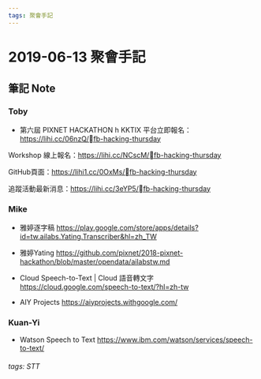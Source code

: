 ```yaml
---
tags: 聚會手記
---
```


2019-06-13 聚會手記
===

筆記 Note
---

### Toby
- 第六屆 PIXNET HACKATHON
h
KKTIX 平台立即報名：https://lihi.cc/06nzQ/fb-hacking-thursday

Workshop 線上報名：https://lihi.cc/NCscM/fb-hacking-thursday

GitHub頁面：https://lihi1.cc/0OxMs/fb-hacking-thursday

追蹤活動最新消息：https://lihi.cc/3eYP5/fb-hacking-thursday

### Mike
- 雅婷逐字稿
https://play.google.com/store/apps/details?id=tw.ailabs.Yating.Transcriber&hl=zh_TW

- 雅婷Yating
https://github.com/pixnet/2018-pixnet-hackathon/blob/master/opendata/ailabstw.md

- Cloud Speech-to-Text | Cloud 語音轉文字
https://cloud.google.com/speech-to-text/?hl=zh-tw

- AIY Projects
https://aiyprojects.withgoogle.com/

### Kuan-Yi
- Watson Speech to Text
https://www.ibm.com/watson/services/speech-to-text/

###### tags: STT